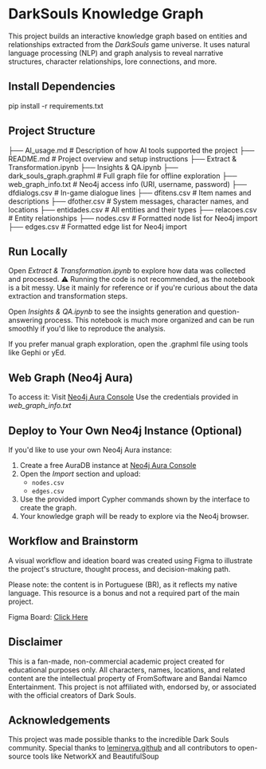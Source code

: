 # DarkSouls Knowledge Graph

This project builds an interactive knowledge graph based on entities and relationships extracted from the *DarkSouls* game universe. It uses natural language processing (NLP) and graph analysis to reveal narrative structures, character relationships, lore connections, and more.

## Install Dependencies

pip install -r requirements.txt

## Project Structure


├── AI_usage.md               # Description of how AI tools supported the project
├── README.md                 # Project overview and setup instructions
├── Extract & Transformation.ipynb
├── Insights & QA.ipynb
├── dark_souls_graph.graphml # Full graph file for offline exploration
├── web_graph_info.txt        # Neo4j access info (URI, username, password)
├── dfdialogs.csv             # In-game dialogue lines
├── dfitens.csv               # Item names and descriptions
├── dfother.csv               # System messages, character names, and locations
├── entidades.csv             # All entities and their types
├── relacoes.csv              # Entity relationships
├── nodes.csv                 # Formatted node list for Neo4j import
├── edges.csv                 # Formatted edge list for Neo4j import

## Run Locally

Open *Extract & Transformation.ipynb* to explore how data was collected and processed. ⚠️ Running the code is not recommended, as the notebook is a bit messy. Use it mainly for reference or if you're curious about the data extraction and transformation steps.

Open *Insights & QA.ipynb* to see the insights generation and question-answering process. This notebook is much more organized and can be run smoothly if you'd like to reproduce the analysis.

If you prefer manual graph exploration, open the .graphml file using tools like Gephi or yEd.

## Web Graph (Neo4j Aura)

To access it:
Visit [Neo4j Aura Console](https://console.neo4j.io/)
Use the credentials provided in *web_graph_info.txt*

## Deploy to Your Own Neo4j Instance (Optional)

If you'd like to use your own Neo4j Aura instance:

1. Create a free AuraDB instance at [Neo4j Aura Console](https://console.neo4j.io/)
2. Open the *Import* section and upload:
   - `nodes.csv`
   - `edges.csv`
3. Use the provided import Cypher commands shown by the interface to create the graph.
4. Your knowledge graph will be ready to explore via the Neo4j browser.


## Workflow and Brainstorm

A visual workflow and ideation board was created using Figma to illustrate the project's structure, thought process, and decision-making path.

Please note: the content is in Portuguese (BR), as it reflects my native language.
This resource is a bonus and not a required part of the main project.

Figma Board: [Click Here](https://www.figma.com/board/WTGtokIuKeznweRgdtNB8A/DarkFlows-Project?node-id=0-1&p=f&t=IntPs3BzTGIMUjxE-0)

## Disclaimer

This is a fan-made, non-commercial academic project created for educational purposes only. All characters, names, locations, and related content are the intellectual property of FromSoftware and Bandai Namco Entertainment. This project is not affiliated with, endorsed by, or associated with the official creators of Dark Souls.

## Acknowledgements

This project was made possible thanks to the incredible Dark Souls community.
Special thanks to [leminerva.github](https://leminerva.github.io/Dark-Souls-Documents/) and all contributors to open-source tools like NetworkX and BeautifulSoup